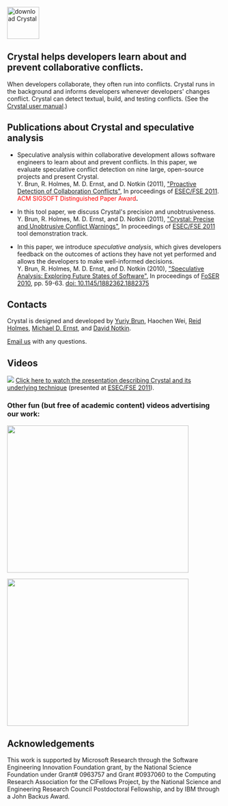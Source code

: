 <a href='https://github.com/brunyuriy/crystalvc/raw/master/releases/crystal_2.0.20111120.jar'><img src='https://raw.githubusercontent.com/brunyuriy/crystalvc/master/webpage/download.png' alt='download Crystal' height='75' /></a>

## Crystal helps developers learn about and prevent collaborative conflicts. ##

When developers collaborate, they often run into conflicts.  Crystal runs in the background and informs developers whenever developers' changes conflict.  Crystal can detect textual, build, and testing conflicts.  (See the <a href="https://github.com/brunyuriy/crystalvc/wiki/CrystalUserManual">Crystal user manual</a>.)

## Publications about Crystal and speculative analysis ##

  * Speculative analysis within collaborative development allows software engineers to learn about and prevent conflicts.  In this paper, we evaluate speculative conflict detection on nine large, open-source projects and present Crystal.<br>  Y. Brun, R. Holmes, M. D. Ernst, and D. Notkin (2011), <a href='http://people.cs.umass.edu/~brun/pubs/pubs/Brun11fse.pdf'>"Proactive Detection of Collaboration Conflicts"</a>, In proceedings of <a href='http://2011.esec-fse.org/'>ESEC/FSE 2011</a>. <font color='red'>ACM SIGSOFT Distinguished Paper Award</font><b>.</li></ul></b>

<ul><li>In this tool paper, we discuss Crystal's precision and unobtrusiveness.<br>  Y. Brun, R. Holmes, M. D. Ernst, and D. Notkin (2011), <a href="http://people.cs.umass.edu/~brun/pubs/pubs/Brun11fse-tool-demo.pdf">"Crystal: Precise and Unobtrusive Conflict Warnings"</a>, In proceedings of <a href='http://2011.esec-fse.org/'>ESEC/FSE 2011</a> tool demonstration track.</li></ul>

  * In this paper, we introduce _speculative analysis_, which gives developers feedback on the outcomes of actions they have not yet performed and allows the developers to make well-informed decisions.<br>  Y. Brun, R. Holmes, M. D. Ernst, and D. Notkin (2010), <a href="http://people.cs.umass.edu/~brun/pubs/pubs/Brun10foser.pdf">"Speculative Analysis: Exploring Future States of Software"</a>, In proceedings of <a href='http://fse18.cse.wustl.edu/foserprogram.html'>FoSER 2010</a>, pp. 59-63. <a href='http://dx.doi.org/10.1145/1882362.1882375'>doi: 10.1145/1882362.1882375</a></li></ul>

## Contacts ##

Crystal is designed and developed by
[Yuriy Brun](http://people.cs.umass.edu/~brun),
Haochen Wei,
[Reid Holmes](http://www.cs.uwaterloo.ca/~rtholmes), [Michael D. Ernst](http://www.cs.washington.edu/homes/mernst), and [David Notkin](http://www.cs.washington.edu/homes/notkin).

[Email us](mailto:crystalvc@googlegroups.com) with any questions.

## Videos ##

[![](http://people.cs.umass.edu/~brun/video/Brun11esecfse/FirstFrame.png)](http://people.cs.umass.edu/~brun/video/Brun11esecfse/)
[Click here to watch the presentation describing Crystal and its underlying technique](http://people.cs.umass.edu/~brun/video/Brun11esecfse/)  (presented at [ESEC/FSE 2011](http://2011.esec-fse.org/)).

### Other fun (but free of academic content) videos advertising our work: ###

<a href='http://www.youtube.com/watch?feature=player_embedded&v=Iargb4vdEMo' target='_blank'><img src='http://img.youtube.com/vi/Iargb4vdEMo/0.jpg' width='425' height=344 /></a>

<a href='http://www.youtube.com/watch?feature=player_embedded&v=qtWqU4ac-IM' target='_blank'><img src='http://img.youtube.com/vi/qtWqU4ac-IM/0.jpg' width='425' height=344 /></a>

## Acknowledgements ##

This work is supported by Microsoft Research through the Software Engineering Innovation Foundation grant, by the National Science Foundation under Grant# 0963757 and Grant #0937060 to the Computing Research Association for the CIFellows Project, by the National Science and Engineering Research Council Postdoctoral Fellowship, and by IBM through a John Backus Award.